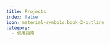 ```yaml
---
title: Projects
index: false
icon: material-symbols:book-2-outline
category:
  - 使用指南
---
```


<Catalog />
